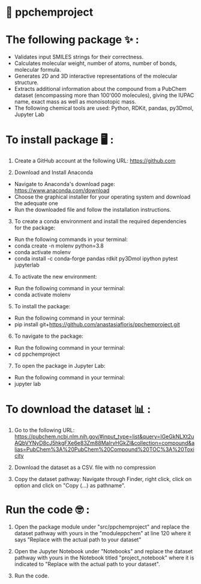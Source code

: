 # 🧪 ppchemproject 
# The following package ✨ : 
- Validates input SMILES strings for their correctness.
- Calculates molecular weight, number of atoms, number of bonds, molecular formula.
- Generates 2D and 3D interactive representations of the molecular structure.
- Extracts additional information about the compound from a PubChem dataset (encompassing more than 100'000 molecules), giving the IUPAC name, exact mass as well as monoisotopic mass.
- The following chemical tools are used: Python, RDKit, pandas, py3Dmol, Jupyter Lab

# To install package 🖥️ :

1) Create a GitHub account at the following URL: https://github.com

2) Download and Install Anaconda
- Navigate to Anaconda's download page: https://www.anaconda.com/download
- Choose the graphical installer for your operating system and download the adequate one
- Run the downloaded file and follow the installation instructions.
  
3) To create a conda environment and install the required dependencies for the package:
- Run the following commands in your terminal:
- conda create -n molenv python=3.8
- conda activate molenv
- conda install -c conda-forge pandas rdkit py3Dmol ipython pytest jupyterlab

4) To activate the new environment:
- Run the following command in your terminal:
- conda activate molenv

5) To install the package: 
- Run the following command in your terminal:
- pip install git+https://github.com/anastasiafloris/ppchemproject.git

6) To navigate to the package:
- Run the following command in your terminal:
- cd ppchemproject

7) To open the package in Jupyter Lab:
- Run the following command in your terminal:
- jupyter lab

# To download the dataset 📊 :
1) Go to the following URL: https://pubchem.ncbi.nlm.nih.gov/#input_type=list&query=IGeGkNLXt2uAQbVYNyD8cJ5hkgFXe6e83Zm88MaIrvHGkZI&collection=compound&alias=PubChem%3A%20PubChem%20Compound%20TOC%3A%20Toxicity

2) Download the dataset as a CSV. file with no compression

3) Copy the dataset pathway: Navigate through Finder, right click, click on option and click on "Copy (...) as pathname".

# Run the code 🤓 :
1) Open the package module under "src/ppchemproject" and replace the dataset pathway with yours in the "moduleppchem" at line 120 where it says "Replace with the actual path to your dataset"

2) Open the Jupyter Notebook under "Notebooks" and replace the dataset pathway with yours in the Notebook titled "project_notebook" where it is indicated to "Replace with the actual path to your dataset".

3) Run the code.


